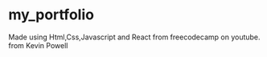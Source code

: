 # my_portfolio
Made using Html,Css,Javascript and React from freecodecamp on youtube.
from Kevin Powell
